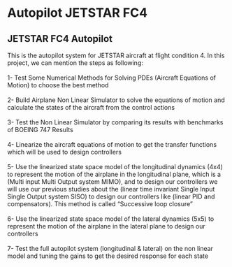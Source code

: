 # Autopilot JETSTAR FC4
## JETSTAR FC4 Autopilot  
This is the autopilot system for JETSTAR aircraft at flight condition 4. In this project, we can mention the steps as following:<br/>  
1- Test Some Numerical Methods for Solving PDEs (Aircraft Equations of Motion) to choose the best method<br/><br/>
2- Build Airplane Non Linear Simulator to solve the equations of motion and calculate the states of the aircraft from the control actions<br/><br/> 
3- Test the Non Linear Simulator by comparing its results with benchmarks of BOEING 747 Results<br/><br/> 
4- Linearize the aircraft equations of motion to get the transfer functions which will be used to design controllers<br/><br/> 
5- Use the linearized state space model of the longitudinal dynamics (4x4) to represent the motion of the airplane in the longitudinal plane, which is a (Multi input Multi Output system MIMO), and to design our controllers we will use our previous studies about the (linear time invariant Single Input Single Output system SISO) to design our controllers like (linear PID and compensators). This method is called “Successive loop closure”<br/><br/>
6- Use the linearized state space model of the lateral dynamics (5x5) to represent the motion of the airplane in the lateral plane to design our controllers<br/><br/> 
7- Test the full autopilot system (longitudinal &amp; lateral) on the non linear model and tuning the gains to get the desired response for each state<br/><br/>
